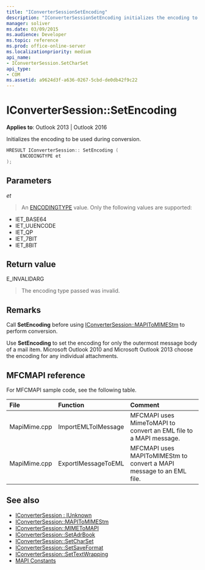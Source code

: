 ```yaml
---
title: "IConverterSessionSetEncoding"
description: "IConverterSessionSetEncoding initializes the encoding to be used during conversion. This article describes its syntax, parameters, return value, and remarks."
manager: soliver
ms.date: 03/09/2015
ms.audience: Developer
ms.topic: reference
ms.prod: office-online-server
ms.localizationpriority: medium
api_name:
- IConverterSession.SetCharSet
api_type:
- COM
ms.assetid: a9624d3f-a636-0267-5cbd-de0db42f9c22
---
```


# IConverterSession::SetEncoding

**Applies to**: Outlook 2013 | Outlook 2016 
  
Initializes the encoding to be used during conversion.
  
```cpp
HRESULT IConverterSession:: SetEncoding ( 
     ENCODINGTYPE et 
);
```

## Parameters

_et_
  
> An [ENCODINGTYPE](https://msdn.microsoft.com/library/aa374936%28VS.85%29.aspx) value. Only the following values are supported: 
    
   - IET_BASE64
   - IET_UUENCODE
   - IET_QP
   - IET_7BIT
   - IET_8BIT
    
## Return value

E_INVALIDARG
  
> The encoding type passed was invalid.
    
## Remarks

Call **SetEncoding** before using [IConverterSession::MAPIToMIMEStm](iconvertersession-mapitomimestm.md) to perform conversion. 
  
Use **SetEncoding** to set the encoding for only the outermost message body of a mail item. Microsoft Outlook 2010 and Microsoft Outlook 2013 choose the encoding for any individual attachments. 
  
## MFCMAPI reference

For MFCMAPI sample code, see the following table.
  
|**File**|**Function**|**Comment**|
|:-----|:-----|:-----|
|MapiMime.cpp  <br/> |ImportEMLToIMessage  <br/> |MFCMAPI uses MimeToMAPI to convert an EML file to a MAPI message. |
|MapiMime.cpp  <br/> |ExportIMessageToEML  <br/> |MFCMAPI uses MAPIToMIMEStm to convert a MAPI message to an EML file. |
   
## See also

- [IConverterSession : IUnknown](iconvertersessioniunknown.md)
- [IConverterSession::MAPIToMIMEStm](iconvertersession-mapitomimestm.md)
- [IConverterSession::MIMEToMAPI](iconvertersession-mimetomapi.md)
- [IConverterSession::SetAdrBook](iconvertersession-setadrbook.md)
- [IConverterSession::SetCharSet](iconvertersession-setcharset.md)
- [IConverterSession::SetSaveFormat](iconvertersession-setsaveformat.md)
- [IConverterSession::SetTextWrapping](iconvertersession-settextwrapping.md)
- [MAPI Constants](mapi-constants.md)


